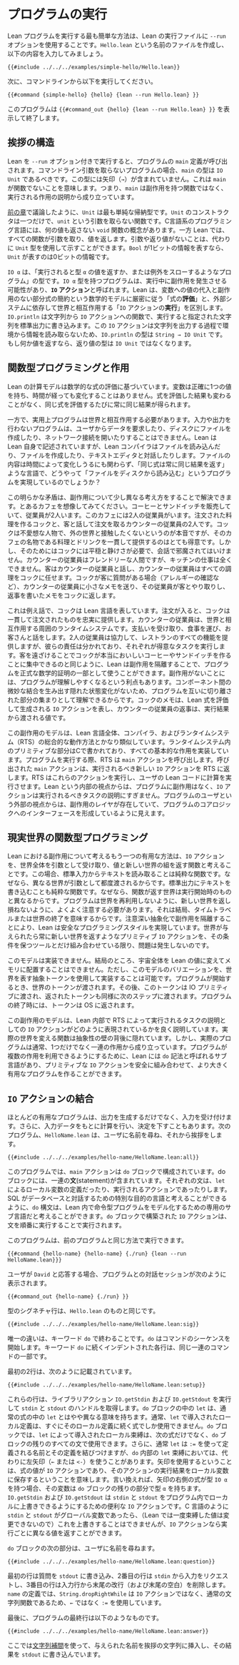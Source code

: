 <!-- # Running a Program -->
# プログラムの実行

<!--
The simplest way to run a Lean program is to use the `--run` option to the Lean executable.
Create a file called `Hello.lean` and enter the following contents:
-->

Lean プログラムを実行する最も簡単な方法は、Lean の実行ファイルに `--run` オプションを使用することです。`Hello.lean` という名前のファイルを作成し、以下の内容を入力してみましょう。

```lean
{{#include ../../../examples/simple-hello/Hello.lean}}
```

<!--
Then, from the command line, run:
-->

次に、コマンドラインから以下を実行してください。

```
{{#command {simple-hello} {hello} {lean --run Hello.lean} }}
```

<!--
The program displays `{{#command_out {hello} {lean --run Hello.lean} }}` and exits.
-->

このプログラムは `{{#command_out {hello} {lean --run Hello.lean} }}` を表示して終了します。

<!-- ## Anatomy of a Greeting -->
## 挨拶の構造

<!--
When Lean is invoked with the `--run` option, it invokes the program's `main` definition.
In programs that do not take command-line arguments, `main` should have type `IO Unit`.
This means that `main` is not a function, because there are no arrows (`→`) in its type.
Instead of being a function that has side effects, `main` consists of a description of effects to be carried out.
-->

Lean を `--run` オプション付きで実行すると、プログラムの `main` 定義が呼び出されます。コマンドライン引数を取らないプログラムの場合、`main` の型は `IO Unit` であるべきです。この型には矢印（`→`）が含まれていません。これは `main` が関数でないことを意味します。つまり、`main` は副作用を持つ関数ではなく、実行される作用の説明から成り立っています。

<!--
As discussed in [the preceding chapter](../getting-to-know/polymorphism.md), `Unit` is the simplest inductive type.
It has a single constructor called `unit` that takes no arguments.
Languages in the C tradition have a notion of a `void` function that does not return any value at all.
In Lean, all functions take an argument and return a value, and the lack of interesting arguments or return values can be signaled by using the `Unit` type instead.
If `Bool` represents a single bit of information, `Unit` represents zero bits of information.
-->
[前の章](../getting-to-know/polymorphism.md)で議論したように、`Unit` は最も単純な帰納型です。`Unit` のコンストラクタは一つだけで、`unit` という引数を取らない関数です。C言語系のプログラミング言語には、何の値も返さない `void` 関数の概念があります。一方 Lean では、すべての関数が引数を取り、値を返します。引数や返り値がないことは、代わりに `Unit` 型を使用して示すことができます。`Bool` が1ビットの情報を表すなら、`Unit` が表すのは0ビットの情報です。

<!--
`IO α` is the type of a program that, when executed, will either throw an exception or return a value of type `α`.
During execution, this program may have side effects.
These programs are referred to as `IO` _actions_.
Lean distinguishes between _evaluation_ of expressions, which strictly adheres to the mathematical model of substitution of values for variables and reduction of sub-expressions without side effects, and _execution_ of `IO` actions, which rely on an external system to interact with the world.
`IO.println` is a function from strings to `IO` actions that, when executed, write the given string to standard output.
Because this action doesn't read any interesting information from the environment in the process of emitting the string, `IO.println` has type `String → IO Unit`.
If it did return something interesting, then that would be indicated by the `IO` action having a type other than `Unit`.
-->
`IO α` は、「実行されると型 `α` の値を返すか、または例外をスローするようなプログラム」の型です。`IO α` 型を持つプログラムは、実行中に副作用を発生させる可能性があり、**`IO` アクション**と呼ばれます。Lean は、変数への値の代入と副作用のない部分式の簡約という数学的モデルに厳密に従う「式の**評価**」と、外部システムに依存して世界と相互作用する「`IO` アクションの**実行**」を区別します。`IO.println` は文字列から `IO` アクションへの関数で、実行すると指定された文字列を標準出力に書き込みます。この `IO` アクションは文字列を出力する過程で環境から情報を読み取らないため、`IO.println` の型は `String → IO Unit` です。もし何か値を返すなら、返り値の型は `IO Unit` ではなくなります。

<!-- ## Functional Programming vs Effects -->
## 関数型プログラミングと作用

<!--
Lean's model of computation is based on the evaluation of mathematical expressions, in which variables are given exactly one value that does not change over time.
The result of evaluating an expression does not change, and evaluating the same expression again will always yield the same result.
-->

Lean の計算モデルは数学的な式の評価に基づいています。変数は正確に1つの値を持ち、時間が経っても変化することはありません。式を評価した結果も変わることがなく、同じ式を評価するたびに常に同じ結果が得られます。

<!--
On the other hand, useful programs must interact with the world.
A program that performs neither input nor output can't ask a user for data, create files on disk, or open network connections.
Lean is written in itself, and the Lean compiler certainly reads files, creates files, and interacts with text editors.
How can a language in which the same expression always yields the same result support programs that read files from disk, when the contents of these files might change over time?
-->
一方で、実用上プログラムは世界と相互作用する必要があります。入力や出力を行わないプログラムは、ユーザからデータを要求したり、ディスクにファイルを作成したり、ネットワーク接続を開いたりすることはできません。Lean は Lean 自身で記述されていますが、Lean コンパイラはファイルを読み込んだり、ファイルを作成したり、テキストエディタと対話したりします。ファイルの内容は時間によって変化しうるにも関わらず、「同じ式は常に同じ結果を返す」ような言語で、どうやって「ファイルをディスクから読み込む」というプログラムを実現しているのでしょうか？

<!--
This apparent contradiction can be resolved by thinking a bit differently about side effects.
Imagine a café that sells coffee and sandwiches.
This café has two employees: a cook who fulfills orders, and a worker at the counter who interacts with customers and places order slips.
The cook is a surly person, who really prefers not to have any contact with the world outside, but who is very good at consistently delivering the food and drinks that the café is known for.
In order to do this, however, the cook needs peace and quiet, and can't be disturbed with conversation.
The counter worker is friendly, but completely incompetent in the kitchen.
Customers interact with the counter worker, who delegates all actual cooking to the cook.
If the cook has a question for a customer, such as clarifying an allergy, they send a little note to the counter worker, who interacts with the customer and passes a note back to the cook with the result.
-->
この明らかな矛盾は、副作用について少し異なる考え方をすることで解決できます。とあるカフェを想像してみてください。コーヒーとサンドイッチを販売していて、従業員が2人います。このカフェには2人の従業員がいます。注文された料理を作るコックと、客と話して注文を取るカウンターの従業員の2人です。コックは不愛想な人物で、外の世界と接触したくないというのが本音ですが、そのカフェの名物である料理とドリンクを一貫して提供するのはとても得意です。しかし、そのためにはコックには平穏と静けさが必要で、会話で邪魔されてはいけません。カウンターの従業員はフレンドリーな人間ですが、キッチンの仕事は全くできません。客はカウンターの従業員と話し、カウンターの従業員はすべての調理をコックに任せます。コックが客に質問がある場合（アレルギーの確認など）、カウンターの従業員に小さなメモを送り、その従業員が客とやり取りし、返事を書いたメモをコックに返します。

<!--
In this analogy, the cook is the Lean language.
When provided with an order, the cook faithfully and consistently delivers what is requested.
The counter worker is the surrounding run-time system that interacts with the world and can accept payments, dispense food, and have conversations with customers.
Working together, the two employees serve all the functions of the restaurant, but their responsibilities are divided, with each performing the tasks that they're best at.
Just as keeping customers away allows the cook to focus on making truly excellent coffee and sandwiches, Lean's lack of side effects allows programs to be used as part of formal mathematical proofs.
It also helps programmers understand the parts of the program in isolation from each other, because there are no hidden state changes that create subtle coupling between components.
The cook's notes represent `IO` actions that are produced by evaluating Lean expressions, and the counter worker's replies are the values that are passed back from effects.
-->

これは例え話で、コックは Lean 言語を表しています。注文が入ると、コックは一貫して注文されたものを忠実に提供します。カウンターの従業員は、世界と相互作用する周囲のランタイムシステムです。支払いを受け取り、食事を運び、お客さんと話をします。2人の従業員は協力して、レストランのすべての機能を提供しますが、彼らの責任は分かれており、それぞれが得意なタスクを実行します。客を遠ざけることでコックが本当においしいコーヒーやサンドイッチを作ることに集中できるのと同じように、Lean は副作用を隔離することで、プログラムを正式な数学的証明の一部として使うことができます。副作用がないことには、プログラムが理解しやすくなるという利点もあります。コンポーネント間の微妙な結合を生み出す隠れた状態変化がないため、プログラムを互いに切り離された部分の集まりとして理解できるからです。コックのメモは、Lean 式を評価して生成される `IO` アクションを表し、カウンターの従業員の返事は、実行結果から渡される値です。

<!--
This model of side effects is quite similar to how the overall aggregate of the Lean language, its compiler, and its run-time system (RTS) work.
Primitives in the run-time system, written in C, implement all the basic effects.
When running a program, the RTS invokes the `main` action, which returns new `IO` actions to the RTS for execution.
The RTS executes these actions, delegating to the user's Lean code to carry out computations.
From the internal perspective of Lean, programs are free of side effects, and `IO` actions are just descriptions of tasks to be carried out.
From the external perspective of the program's user, there is a layer of side effects that create an interface to the program's core logic.
-->
この副作用のモデルは、Lean 言語全体、コンパイラ、およびランタイムシステム（RTS）の総合的な動作方法とかなり類似しています。ランタイムシステム内のプリミティブな部分はCで書かれており、すべての基本的な作用を実装しています。プログラムを実行する際、RTS は `main` アクションを呼び出します。呼び出された `main` アクションは、実行されるべき新しい `IO` アクションを RTS に返します。RTS はこれらのアクションを実行し、ユーザの Lean コードに計算を実行させます。Lean という内部の視点からは、プログラムに副作用はなく、`IO` アクションは実行されるべきタスクの説明にすぎません。プログラムのユーザという外部の視点からは、副作用のレイヤが存在していて、プログラムのコアロジックへのインターフェースを形成しているように見えます。

<!-- ## Real-World Functional Programming -->
## 現実世界の関数型プログラミング

<!--
The other useful way to think about side effects in Lean is by considering `IO` actions to be functions that take the entire world as an argument and return a value paired with a new world.
In this case, reading a line of text from standard input _is_ a pure function, because a different world is provided as an argument each time.
Writing a line of text to standard output is a pure function, because the world that the function returns is different from the one that it began with.
Programs do need to be careful to never re-use the world, nor to fail to return a new world—this would amount to time travel or the end of the world, after all.
Careful abstraction boundaries can make this style of programming safe.
If every primitive `IO` action accepts one world and returns a new one, and they can only be combined with tools that preserve this invariant, then the problem cannot occur.
-->

Lean における副作用について考えるもう一つの有用な方法は、`IO` アクションを、世界全体を引数として受け取り、値と新しい世界の組を返す関数と考えることです。この場合、標準入力からテキストを読み取ることは純粋な関数です。なぜなら、異なる世界が引数として都度渡されるからです。標準出力にテキストを書き込むことも純粋な関数です。なぜなら、関数が返す世界は実行開始時のものと異なるからです。プログラムは世界を再利用しないように、新しい世界を返し損ねないように、よくよく注意する必要があります。それは結局、タイムトラベルまたは世界の終了を意味するからです。注意深い抽象化で副作用を隔離することにより、Lean は安全なプログラミングスタイルを実現しています。世界が与えられたら常に新しい世界を返すようなプリミティブ `IO` アクションを、その条件を保つツールとだけ組み合わせている限り、問題は発生しないのです。

<!--
This model cannot be implemented.
After all, the entire universe cannot be turned into a Lean value and placed into memory.
However, it is possible to implement a variation of this model with an abstract token that stands for the world.
When the program is started, it is provided with a world token.
This token is then passed on to the IO primitives, and their returned tokens are similarly passed to the next step.
At the end of the program, the token is returned to the operating system.
-->
このモデルは実装できません。結局のところ、宇宙全体を Lean の値に変えてメモリに配置することはできません。ただし、このモデルのバリエーションを、世界を表す抽象トークンを使用して実装することは可能です。プログラムが開始するとき、世界のトークンが渡されます。その後、このトークンは IO プリミティブに渡され、返されたトークンも同様に次のステップに渡されます。プログラムの終了時には、トークンは OS に返されます。

<!--
This model of side effects is a good description of how `IO` actions as descriptions of tasks to be carried out by the RTS are represented internally in Lean.
The actual functions that transform the real world are behind an abstraction barrier.
But real programs typically consist of a sequence of effects, rather than just one.
To enable programs to use multiple effects, there is a sub-language of Lean called `do` notation that allows these primitive `IO` actions to be safely composed into a larger, useful program.
-->
この副作用のモデルは、Lean 内部で RTS によって実行されるタスクの説明としての `IO` アクションがどのように表現されているかを良く説明しています。実際の世界を変える関数は抽象性の壁の背後に隠れています。しかし、実際のプログラムは通常、1つだけでなく一連の作用から成り立っています。プログラムが複数の作用を利用できるようにするために、Lean には `do` 記法と呼ばれるサブ言語があり、プリミティブな `IO` アクションを安全に組み合わせて、より大きく有用なプログラムを作ることができます。


<!-- ## Combining `IO` Actions -->
## `IO` アクションの結合

<!--
Most useful programs accept input in addition to producing output.
Furthermore, they may take decisions based on input, using the input data as part of a computation.
The following program, called `HelloName.lean`, asks the user for their name and then greets them:
-->

ほとんどの有用なプログラムは、出力を生成するだけでなく、入力を受け付けます。さらに、入力データをもとに計算を行い、決定を下すこともあります。次のプログラム、`HelloName.lean` は、ユーザに名前を尋ね、それから挨拶をします。
```lean
{{#include ../../../examples/hello-name/HelloName.lean:all}}
```

<!--
In this program, the `main` action consists of a `do` block.
This block contains a sequence of _statements_, which can be both local variables (introduced using `let`) and actions that are to be executed.
Just as SQL can be thought of as a special-purpose language for interacting with databases, the `do` syntax can be thought of as a special-purpose sub-language within Lean that is dedicated to modeling imperative programs.
`IO` actions that are built with a `do` block are executed by executing the statements in order.
-->
このプログラムでは、`main` アクションは `do` ブロックで構成されています。do ブロックには、一連の**文**(statement)が含まれています。それぞれの文は、`let` によるローカル変数の定義だったり、実行されるアクションであったりします。SQL がデータベースと対話するための特別な目的の言語と考えることができるように、`do` 構文は、Lean 内で命令型プログラムをモデル化するための専用のサブ言語だと考えることができます。`do` ブロックで構築された `IO` アクションは、文を順番に実行することで実行されます。

<!--
This program can be run in the same manner as the prior program:
-->
このプログラムは、前のプログラムと同じ方法で実行できます。
```
{{#command {hello-name} {hello-name} {./run} {lean --run HelloName.lean}}}
```
<!--
If the user responds with `David`, a session of interaction with the program reads:
-->
ユーザが `David` と応答する場合、プログラムとの対話セッションが次のように表示されます。
```
{{#command_out {hello-name} {./run} }}
```

<!--
The type signature line is just like the one for `Hello.lean`:
-->
型のシグネチャ行は、`Hello.lean` のものと同じです。
```lean
{{#include ../../../examples/hello-name/HelloName.lean:sig}}
```
<!--
The only difference is that it ends with the keyword `do`, which initiates a sequence of commands.
Each indented line following the keyword `do` is part of the same sequence of commands.
-->
唯一の違いは、キーワード `do` で終わることです。`do` はコマンドのシーケンスを開始します。キーワード `do` に続くインデントされた各行は、同じ一連のコマンドの一部です。

<!--
The first two lines, which read:
-->
最初の2行は、次のように記載されています。
```lean
{{#include ../../../examples/hello-name/HelloName.lean:setup}}
```
<!--
retrieve the `stdin` and `stdout` handles by executing the library actions `IO.getStdin` and `IO.getStdout`, respectively.
In a `do` block, `let` has a slightly different meaning than in an ordinary expression.
Ordinarily, the local definition in a `let` can be used in just one expression, which immediately follows the local definition.
In a `do` block, local bindings introduced by `let` are available in all statements in the remainder of the `do` block, rather than just the next one.
Additionally, `let` typically connects the name being defined to its definition using `:=`, while some `let` bindings in `do` use a left arrow (`←` or `<-`) instead.
Using an arrow means that the value of the expression is an `IO` action that should be executed, with the result of the action saved in the local variable.
In other words, if the expression to the right of the arrow has type `IO α`, then the variable has type `α` in the remainder of the `do` block.
`IO.getStdin` and `IO.getStdout` are `IO` actions in order to allow `stdin` and `stdout` to be locally overridden in a program, which can be convenient.
If they were global variables as in C, then there would be no meaningful way to override them, but `IO` actions can return different values each time they are executed.
-->
これらの行は、ライブラリアクション `IO.getStdin` および `IO.getStdout` を実行して `stdin` と `stdout` のハンドルを取得します。`do` ブロックの中の `let` は、通常の式の中の `let` とはやや異なる意味を持ちます。通常、`let` で導入されたローカル定義は、すぐにそのローカル定義に続く式でしか使用できません。`do` ブロックでは、`let` によって導入されたローカル束縛は、次の式だけでなく、`do` ブロックの残りのすべての文で使用できます。さらに、通常 `let` は `:=` を使って定義される名前とその定義を結びつけますが、`do` 内部の `let` 束縛においては、代わりに左矢印（`←` または `<-`）を使うことがあります。矢印を使用するということは、式の値が `IO` アクションであり、そのアクションの実行結果をローカル変数に保存するということを意味します。言い換えれば、矢印の右側の式が型 `IO α` を持つ場合、その変数は `do` ブロックの残りの部分で型 `α` を持ちます。`IO.getStdin` および `IO.getStdout` は `stdin` と `stdout` をプログラム内でローカルに上書きできるようにするための便利な `IO` アクションです。C 言語のように `stdin` と `stdout` がグローバル変数であったら、（Lean では一度束縛した値は変更できないので）これを上書きすることはできませんが、`IO` アクションなら実行ごとに異なる値を返すことができます。

<!--
The next part of the `do` block is responsible for asking the user for their name:
-->
`do` ブロックの次の部分は、ユーザに名前を尋ねます。
```lean
{{#include ../../../examples/hello-name/HelloName.lean:question}}
```
<!--
The first line writes the question to `stdout`, the second line requests input from `stdin`, and the third line removes the trailing newline (plus any other trailing whitespace) from the input line.
The definition of `name` uses `:=`, rather than `←`, because `String.dropRightWhile` is an ordinary function on strings, rather than an `IO` action.
-->
最初の行は質問を `stdout` に書き込み、2番目の行は `stdin` から入力をリクエストし、3番目の行は入力行から末尾の改行（および末尾の空白）を削除します。`name` の定義では、`String.dropRightWhile` は `IO` アクションではなく、通常の文字列関数であるため、`←` ではなく `:=` を使用しています。

<!--
Finally, the last line in the program is:
-->
最後に、プログラムの最終行は以下のようなものです。
```lean
{{#include ../../../examples/hello-name/HelloName.lean:answer}}
```
<!--
It uses [string interpolation](../getting-to-know/conveniences.md#string-interpolation) to insert the provided name into a greeting string, writing the result to `stdout`.
-->
ここでは[文字列補間](../getting-to-know/conveniences.md#string-interpolation)を使って、与えられた名前を挨拶の文字列に挿入し、その結果を `stdout` に書き込んでいます。
